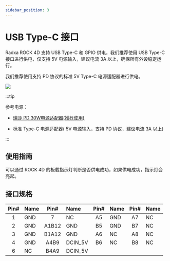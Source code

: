 ```yaml
---
sidebar_position: 3
---
```


# USB Type-C 接口

Radxa ROCK 4D 支持 USB Type-C 和 GPIO 供电，我们推荐使用 USB Type-C 接口进行供电，仅支持 5V 电源输入，建议电流 3A 以上，确保所有外设稳定运行。

我们推荐使用支持 PD 协议的标准 5V Type-C 电源适配器进行供电。

<div style={{textAlign: 'center'}}>
  <img src="/img/rock4/4d/rock4d-typec.webp" style={{width: '100%', maxWidth: '1200px'}} />
</div>

:::tip

参考电源：

- [瑞莎 PD 30W电源适配器(推荐使用)](https://radxa.com/products/accessories/power-pd-30w)

- 标准 Type-C 电源适配器( 5V 电源输入，支持 PD 协议，建议电流 3A 以上)

:::

## 使用指南

可以通过 ROCK 4D 的板载指示灯判断是否供电成功，如果供电成功，指示灯会亮起。

## 接口规格

| Pin# | Name | Pin#  | Name    | Pin# | Name | Pin# | Name |
| :--: | :--- | :---: | :------ | :--: | :--- | :--: | :--- |
|  1   | GND  |   7   | NC      |  A5  | GND  |  A7  | NC   |
|  2   | GND  | A1B12 | GND     |  B5  | GND  |  B7  | NC   |
|  3   | GND  | B1A12 | GND     |  A6  | NC   |  A8  | NC   |
|  4   | GND  | A4B9  | DCIN_5V |  B6  | NC   |  B8  | NC   |
|  6   | NC   | B4A9  | DCIN_5V |      |      |      |      |
